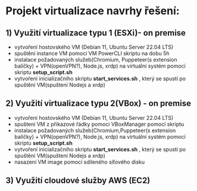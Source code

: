 # Projekt virtualizace navrhy řešení:

## 1) Využití virtualizace typu 1 (ESXi)- on premise

- vytvoření hostovského VM (Debian 11, Ubuntu Server 22.04 LTS)
- spuštění instance VM pomocí VM PowerCLI skriptu na dobu 5h
- instalace požadovaných služeb(Chromium, Puppeteer(s extension balíčky) + VPN(openVPN?), Node.js, xrdp) na virtuální systém pomocí skriptu **setup_script.sh**
- vytvoření inicializačního skriptu **start_services.sh** , který se spustí po spuštění VM(spuštení Nodejs a xrdp)

## 2) Využití virtualizace typu 2(VBox) - on premise

- vytvoření hostovského VM (Debian 11, Ubuntu Server 22.04 LTS)
- spuštení VM z příkazové řádky pomoci VBoxManager pomocí skriptu
- instalace požadovaných služeb(Chromium,Puppeteer(s extension balíčky) + VPN(openVPN?), Node.js, xrdp) na virtuální systém pomocí skriptu **setup_script.sh**
- vytvoření inicializačního skriptu **start_services.sh** , který se spustí po spuštění VM(spuštení Nodejs a xrdp)
- nasazení VM image pomoci sdileného síťového disku

## 3) Využití cloudové služby AWS (EC2)
